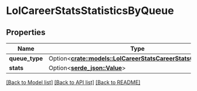# LolCareerStatsStatisticsByQueue

## Properties

Name | Type | Description | Notes
------------ | ------------- | ------------- | -------------
**queue_type** | Option<[**crate::models::LolCareerStatsCareerStatsQueueType**](LolCareerStatsCareerStatsQueueType.md)> |  | [optional]
**stats** | Option<[**serde_json::Value**](.md)> |  | [optional]

[[Back to Model list]](../README.md#documentation-for-models) [[Back to API list]](../README.md#documentation-for-api-endpoints) [[Back to README]](../README.md)


